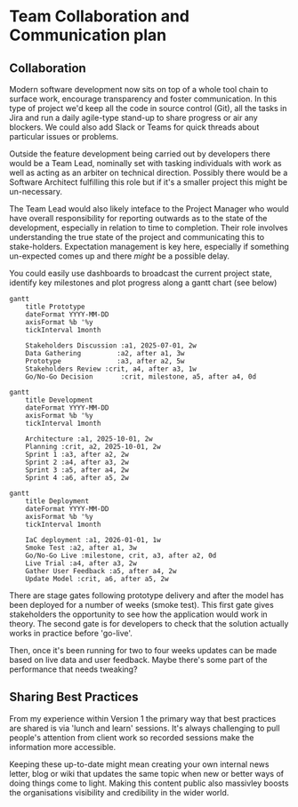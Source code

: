# Team Collaboration and Communication plan

## Collaboration
Modern software development now sits on top of a whole tool chain to surface work, encourage transparency and foster communication. In this type of project we'd keep all the code in source control (Git), all the tasks in Jira and run a daily agile-type stand-up to share progress or air any blockers. We could also add Slack or Teams for quick threads about particular issues or problems.

Outside the feature development being carried out by developers there would be a Team Lead, nominally set with tasking individuals with work as well as acting as an arbiter on technical direction. Possibly there would be a Software Architect fulfilling this role but if it's a smaller project this might be un-necessary. 

The Team Lead would also likely inteface to the Project Manager who would have overall responsibility for reporting outwards as to the state of the development, especially in relation to time to completion. Their role involves understanding the true state of the project and communicating this to stake-holders. Expectation management is key here, especially if something un-expected comes up and there _might_ be a possible delay. 

You could easily use dashboards to broadcast the current project state, identify key milestones and plot progress along a gantt chart (see below)

<style>
  /* Default for dark themes - white text */
  .mermaid text {
    fill: white !important;
  }
  .mermaid .taskText, 
  .mermaid .sectionTitle, 
  .mermaid .grid text, 
  .mermaid .tickText,
  .mermaid .titleText,
  .mermaid .labelText,
  .mermaid .loopText,
  .mermaid .actor text {
    fill: white !important;
  }
  
  /* Handle mdBook light and rust themes - black text */
  html.light .mermaid text,
  html.light .mermaid .taskText,
  html.light .mermaid .sectionTitle,
  html.light .mermaid .grid text,
  html.light .mermaid .tickText,
  html.light .mermaid .titleText,
  html.light .mermaid .labelText,
  html.light .mermaid .loopText,
  html.light .mermaid .actor text,
  html.rust .mermaid text,
  html.rust .mermaid .taskText,
  html.rust .mermaid .sectionTitle,
  html.rust .mermaid .grid text,
  html.rust .mermaid .tickText,
  html.rust .mermaid .titleText,
  html.rust .mermaid .labelText,
  html.rust .mermaid .loopText,
  html.rust .mermaid .actor text {
    fill: black !important;
  }
  
  /* Ensure dark themes have white text */
  html.navy .mermaid text,
  html.navy .mermaid .taskText,
  html.navy .mermaid .sectionTitle,
  html.navy .mermaid .grid text,
  html.navy .mermaid .tickText,
  html.navy .mermaid .titleText,
  html.navy .mermaid .labelText,
  html.navy .mermaid .loopText,
  html.navy .mermaid .actor text,
  html.ayu .mermaid text,
  html.ayu .mermaid .taskText,
  html.ayu .mermaid .sectionTitle,
  html.ayu .mermaid .grid text,
  html.ayu .mermaid .tickText,
  html.ayu .mermaid .titleText,
  html.ayu .mermaid .labelText,
  html.ayu .mermaid .loopText,
  html.ayu .mermaid .actor text,
  html.coal .mermaid text,
  html.coal .mermaid .taskText,
  html.coal .mermaid .sectionTitle,
  html.coal .mermaid .grid text,
  html.coal .mermaid .tickText,
  html.coal .mermaid .titleText,
  html.coal .mermaid .labelText,
  html.coal .mermaid .loopText,
  html.coal .mermaid .actor text {
    fill: white !important;
  }
  
  /* Ensure links and other specific elements have correct colors in light themes */
  html.light .mermaid .flowchart-link,
  html.rust .mermaid .flowchart-link {
    stroke: #333 !important;
  }
  
  /* Ensure links have correct colors in dark themes */
  html.navy .mermaid .flowchart-link,
  html.ayu .mermaid .flowchart-link,
  html.coal .mermaid .flowchart-link {
    stroke: #ccc !important;
  }
  
  /* Additional styles for better visibility in all themes */
  .mermaid .grid path {
    stroke-opacity: 0.5;
  }
  .mermaid .today {
    stroke-width: 2px;
  }
</style>

```mermaid
gantt
    title Prototype
    dateFormat YYYY-MM-DD
    axisFormat %b '%y
    tickInterval 1month

    Stakeholders Discussion :a1, 2025-07-01, 2w
    Data Gathering         :a2, after a1, 3w
    Prototype              :a3, after a2, 5w
    Stakeholders Review :crit, a4, after a3, 1w
    Go/No-Go Decision       :crit, milestone, a5, after a4, 0d
```

```mermaid
gantt
    title Development
    dateFormat YYYY-MM-DD
    axisFormat %b '%y
    tickInterval 1month

    Architecture :a1, 2025-10-01, 2w
    Planning :crit, a2, 2025-10-01, 2w
    Sprint 1 :a3, after a2, 2w
    Sprint 2 :a4, after a3, 2w
    Sprint 3 :a5, after a4, 2w
    Sprint 4 :a6, after a5, 2w
```

```mermaid
gantt
    title Deployment
    dateFormat YYYY-MM-DD
    axisFormat %b '%y
    tickInterval 1month

    IaC deployment :a1, 2026-01-01, 1w
    Smoke Test :a2, after a1, 3w
    Go/No-Go Live :milestone, crit, a3, after a2, 0d
    Live Trial :a4, after a3, 2w
    Gather User Feedback :a5, after a4, 2w
    Update Model :crit, a6, after a5, 2w
```

There are stage gates following prototype delivery and after the model has been deployed for a number of weeks (smoke test). This first gate gives stakeholders the opportunity to see how the application would work in theory. The second gate is for developers to check that the solution actually works in practice before 'go-live'. 

Then, once it's been running for two to four weeks updates can be made based on live data and user feedback. Maybe there's some part of the performance that needs tweaking?

## Sharing Best Practices
From my experience within Version 1 the primary way that best practices are shared is via 'lunch and learn' sessions. It's always challenging to pull people's attention from client work so recorded sessions make the information more accessible. 

Keeping these up-to-date might mean creating your own internal news letter, blog or wiki that updates the same topic when new or better ways of doing things come to light. Making this content public also massivley boosts the organisations visibility and credibility in the wider world.

